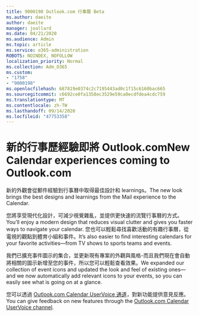 ```yaml
---
title: 9000198 Outlook.com 行事曆 Beta
ms.author: daeite
author: daeite
manager: joallard
ms.date: 04/21/2020
ms.audience: Admin
ms.topic: article
ms.service: o365-administration
ROBOTS: NOINDEX, NOFOLLOW
localization_priority: Normal
ms.collection: Adm_O365
ms.custom:
- "1758"
- "9000198"
ms.openlocfilehash: 687819e0374c2c7195443ad0c1f15c6160bac665
ms.sourcegitcommit: c6692ce0fa1358ec3529e59ca0ecdfdea4cdc759
ms.translationtype: MT
ms.contentlocale: zh-TW
ms.lasthandoff: 09/14/2020
ms.locfileid: "47753358"
---
```

# <a name="new-calendar-experiences-coming-to-outlookcom"></a><span data-ttu-id="41048-102">新的行事歷經驗即將 Outlook.com</span><span class="sxs-lookup"><span data-stu-id="41048-102">New Calendar experiences coming to Outlook.com</span></span>

<span data-ttu-id="41048-103">新的外觀會從郵件經驗到行事曆中取得最佳設計和 learnings。</span><span class="sxs-lookup"><span data-stu-id="41048-103">The new look brings the best designs and learnings from the Mail experience to the Calendar.</span></span>

<span data-ttu-id="41048-104">您將享受現代化設計，可減少視覺雜亂，並提供更快速的流覽行事曆的方式。</span><span class="sxs-lookup"><span data-stu-id="41048-104">You’ll enjoy a modern design that reduces visual clutter and gives you faster ways to navigate your calendar.</span></span> <span data-ttu-id="41048-105">您也可以輕鬆尋找喜歡活動的有趣行事曆，從電視的觀點到體育小組和事件。</span><span class="sxs-lookup"><span data-stu-id="41048-105">It’s also easier to find interesting calendars for your favorite activities—from TV shows to sports teams and events.</span></span>

<span data-ttu-id="41048-106">我們已擴充事件圖示的集合，並更新現有專案的外觀與風格-而且我們現在會自動將相關的圖示新增至您的事件，所以您可以輕鬆查看效果。</span><span class="sxs-lookup"><span data-stu-id="41048-106">We expanded our collection of event icons and updated the look and feel of existing ones—and we now automatically add relevant icons to your events, so you can easily see what is going on at a glance.</span></span>

<span data-ttu-id="41048-107">您可以透過 [Outlook.com Calendar UserVoice 通道](https://go.microsoft.com/fwlink/?linkid=2103075)，對新功能提供意見反應。</span><span class="sxs-lookup"><span data-stu-id="41048-107">You can give feedback on new features through the [Outlook.com Calendar UserVoice channel](https://go.microsoft.com/fwlink/?linkid=2103075).</span></span>